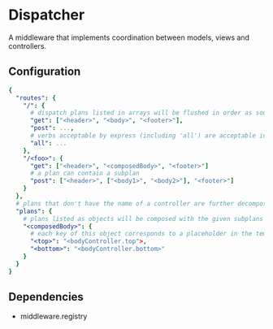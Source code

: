 Dispatcher
==========
A middleware that implements coordination between models, views and controllers.

Configuration
-------------

```yaml
{
  "routes": {
    "/": {
      # dispatch plans listed in arrays will be flushed in order as soon as possible
      "get": ["<header>", "<body>", "<footer>"],
      "post": ...,
      # verbs acceptable by express (including 'all') are acceptable in this configuration
      "all": ...
    },
    "/<foo>": {
      "get": ["<header>", "<composedBody>", "<footer>"]
      # a plan can contain a subplan
      "post": ["<header>", ["<body1>", "<body2>"], "<footer>"]
    }
  },
  # plans that don't have the name of a controller are further decomposed here
  "plans": {
    # plans listed as objects will be composed with the given subplans
    "<composedBody>": {
      # each key of this object corresponds to a placeholder in the template which it will replace
      "<top>": "<bodyController.top">,
      "<bottom>": "<bodyController.bottom>"
    }
  }
}
```

Dependencies
------------
* middleware.registry
